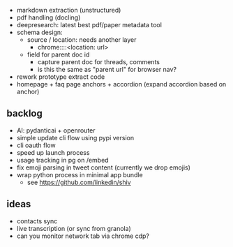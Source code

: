 - markdown extraction (unstructured)
- pdf handling (docling)
- deepresearch: latest best pdf/paper metadata tool
- schema design:
  - source / location: needs another layer
    - chrome::<location name: twitter>::<location: url>
  - field for parent doc id
    - capture parent doc for threads, comments
    - is this the same as "parent url" for browser nav?
- rework prototype extract code
- homepage + faq page anchors + accordion (expand accordion based on anchor)

## backlog

- AI: pydanticai + openrouter
- simple update cli flow using pypi version
- cli oauth flow
- speed up launch process
- usage tracking in pg on /embed
- fix emoji parsing in tweet content (currently we drop emojis)
- wrap python process in minimal app bundle
  - see https://github.com/linkedin/shiv

## ideas

- contacts sync
- live transcription (or sync from granola)
- can you monitor network tab via chrome cdp?
